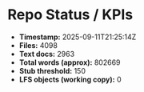 # Repo Status / KPIs

- **Timestamp:** 2025-09-11T21:25:14Z
- **Files:** 4098
- **Text docs:** 2963
- **Total words (approx):** 802669
- **Stub threshold:** 150
- **LFS objects (working copy):** 0

